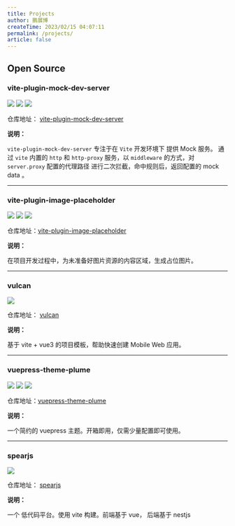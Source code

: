 ```yaml
---
title: Projects
author: 鹏展博
createTime: 2023/02/15 04:07:11
permalink: /projects/
article: false
---
```


## Open Source

### vite-plugin-mock-dev-server

![](https://img.shields.io/github/stars/pengzhanbo/vite-plugin-mock-dev-server?style=social)
![](https://img.shields.io/npm/v/vite-plugin-mock-dev-server?style=flat-square)
![](https://img.shields.io/npm/dt/vite-plugin-mock-dev-server?style=flat-square)


仓库地址： [vite-plugin-mock-dev-server](https://github.com/pengzhanbo/vite-plugin-mock-dev-server)

**说明：** 

`vite-plugin-mock-dev-server` 专注于在 `Vite` 开发环境下 提供 Mock 服务。 通过 `vite` 内置的 `http` 和 `http-proxy` 服务，以 `middleware` 的方式，对 `server.proxy` 配置的代理路径 进行二次拦截，命中规则后，返回配置的 mock data 。

----

### vite-plugin-image-placeholder

![](https://img.shields.io/github/stars/pengzhanbo/vite-plugin-image-placeholder?style=social)
![](https://img.shields.io/npm/v/vite-plugin-image-placeholder?style=flat-square)
![](https://img.shields.io/npm/dt/vite-plugin-image-placeholder?style=flat-square)

仓库地址：[vite-plugin-image-placeholder](https://github.com/pengzhanbo/vite-plugin-image-placeholder)

**说明：**

在项目开发过程中，为未准备好图片资源的内容区域，生成占位图片。

----

### vulcan

![](https://img.shields.io/github/stars/pengzhanbo/vulcan?style=social)

仓库地址： [vulcan](https://github.com/pengzhanbo/vulcan)

**说明：**

基于 vite + vue3 的项目模板，帮助快速创建 Mobile Web 应用。

----

### vuepress-theme-plume

![](https://img.shields.io/github/stars/pengzhanbo/vuepress-theme-plume?style=social)
![](https://img.shields.io/npm/v/@vuepress-plume/vuepress-theme-plume?style=flat-square)
![](https://img.shields.io/npm/dt/@vuepress-plume/vuepress-theme-plume?style=flat-square)

仓库地址：[vuepress-theme-plume](https://github.com/pengzhanbo/vuepress-theme-plume)

**说明：**

一个简约的 vuepress 主题。开箱即用，仅需少量配置即可使用。

----
### spearjs

![](https://img.shields.io/github/stars/pengzhanbo/spearjs?style=social)

仓库地址： [spearjs](https://github.com/pengzhanbo/spearjs)

**说明：**

一个 低代码平台。使用 vite 构建。前端基于 vue， 后端基于 nestjs
